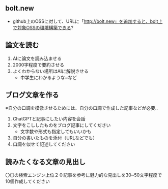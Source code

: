 ## bolt.new
* github上のOSSに対して、URLに「http://bolt.new」を追加すると、bolt上で対象OSSの環境構築できる?


## 論文を読む
1. AIに論文を読み込ませる
2. 2000字程度で要約させる
3. よくわからない場所はAIに解説させる
    * 中学生にわかるような~など


## ブログ文章を作る
※自分の口調を模倣させるためには、自分の口調で作成した記事などが必要..
1. ChatGPTと記事にしたい内容を会話
2. 文字をこししたものをブログ記事にしてください
    * 文字数や形式も指定してもいいかも
3. 自分の書いたものを添付（URLなどでも）
4. 口調を似せて記述してください

## 読みたくなる文章の見出し
〇〇の検索エンジン上位２０記事を参考に魅力的な見出しを30~50文字程度で10個作成してください